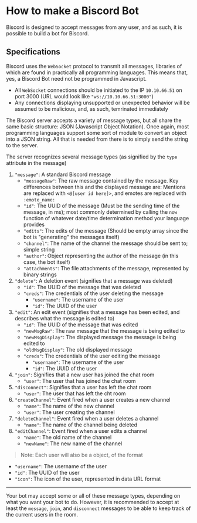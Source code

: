 How to make a Biscord Bot
=========================

Biscord is designed to accept messages from any user, and as such, it is possible to build a bot for Biscord.

## Specifications
Biscord uses the `WebSocket` protocol to transmit all messages, libraries of which are found in practically all programming languages. This means that, yes, a Biscord Bot need not be programmed in Javascript.
  * All `WebSocket` connections should be initiated to the IP `10.10.66.51` on port 3000 (URL would look like `"ws://10.10.66.51:3000"`)
  * Any connections displaying unsupported or unexpected behavior will be assumed to be malicious, and, as such, temrinated immediately

The Biscord server accepts a variety of message types, but all share the same basic structure: JSON (Javascript Object Notation). Once again, most programming languages support some sort of module to convert an object into a JSON string. All that is needed from there is to simply send the string to the server.

The server recognizes several message types (as signified by the `type` attribute in the message)
  1. `"message"`: A standard Biscord message
       * `"messageRaw"`: The raw message contained by the message. Key differences between this and the displayed message are: Mentions are replaced with `<@[user id here]>`, and emotes are replaced with `:emote_name:`
       * `"id"`: The UUID of the message (Must be the sending time of the message, in ms); most commonly determined by calling the `now` function of whatever date/time determination method your language provides
       * `"edits"`: The edits of the message (Should be empty array since the bot is "generating" the messages itself)
       * `"channel"`: The name of the channel the message should be sent to; simple string
       * `"author"`: Object representing the author of the message (in this case, the bot itself)
       * `"attachments"`: The file attachments of the message, represented by binary strings
   2. `"delete"`: A deletion event (signifies that a message was deleted)
       * `"id"`: The UUID of the message that was deleted
       * `"creds"`: The credentials of the user deleting the message
            * `"username"`: The username of the user
            * `"id"`: The UUID of the user
   3. `"edit"`: An edit event (signifies that a message has been edited, and describes what the message is edited to)
       * `"id"`: The UUID of the message that was edited
       * `"newMsgRaw"`: The raw message that the message is being edited to
       * `"newMsgDisplay"`: The displayed message the message is being edited to
       * `"oldMsgDisplay"`: The old displayed message
       * `"creds"`: The credentials of the user editing the message
            * `"username"`: The username of the user
            * `"id"`: The UUID of the user
   4. `"join"`: Signifies that a new user has joined the chat room
       * `"user"`: The user that has joined the chat room
   5. `"disconnect"`: Signifies that a user has left the chat room
       * `"user"`: The user that has left the cht room
   6. `"createChannel"`: Event fired when a user creates a new channel
       * `"name"`: The name of the new channel
       * `"user"`: The user creating the channel
   7. `"deleteChannel"`: Event fired when a user deletes a channel
       * `"name"`: The name of the channel being deleted
   8. `"editChannel"`: Event fired when a user edits a channel
       * `"name"`: The old name of the channel
       * `"newName"`: The new name of the channel

> Note: Each user will also be a object, of the format
 * `"username"`: The username of the user
 * `"id"`: The UUID of the user
 * `"icon"`: The icon of the user, represented in data URL format

---

Your bot may accept some or all of these message types, depending on what you want your bot to do. However, it is recommended to accept at least the `message`, `join`, and `disconnect` messages to be able to keep track of the current users in the room.